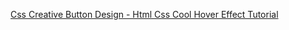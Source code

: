 [Css Creative Button Design - Html Css Cool Hover Effect Tutorial](https://www.youtube.com/watch?v=NB9I0aytCtc)